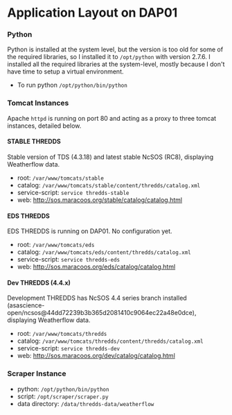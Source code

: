 # Application Layout on DAP01

### Python

Python is installed at the system level, but the version is too old for some of the required libraries, so I installed it to `/opt/python` with version 2.7.6.  I installed all the required libraries at the system-level, mostly because I don't have time to setup a virtual environment.

- To run python `/opt/python/bin/python`

### Tomcat Instances

Apache `httpd` is running on port 80 and acting as a proxy to three tomcat instances, detailed below.

#### STABLE THREDDS

Stable version of TDS (4.3.18) and latest stable NcSOS (RC8), displaying Weatherflow data.

- root: `/var/www/tomcats/stable`
- catalog: `/var/www/tomcats/stable/content/thredds/catalog.xml`
- service-script: `service thredds-stable`
- web: http://sos.maracoos.org/stable/catalog/catalog.html

#### EDS THREDDS

EDS THREDDS is running on DAP01. No configuration yet.

- root: `/var/www/tomcats/eds`
- catalog: `/var/www/tomcats/eds/content/thredds/catalog.xml`
- service-script: `service thredds-eds`
- web: http://sos.maracoos.org/eds/catalog/catalog.html

#### Dev THREDDS (4.4.x)

Development THREDDS has NcSOS 4.4 series branch installed (asascience-open/ncsos@44dd72239b3b365d2081410c9064ec22a48e0dce), displaying Weatherflow data.

- root: `/var/www/tomcats/thredds`
- catalog: `/var/www/tomcats/thredds/content/thredds/catalog.xml`
- service-script: `service thredds-dev`
- web: http://sos.maracoos.org/dev/catalog/catalog.html

### Scraper Instance

- python: `/opt/python/bin/python`
- script: `/opt/scraper/scraper.py`
- data directory: `/data/thredds-data/weatherflow`
